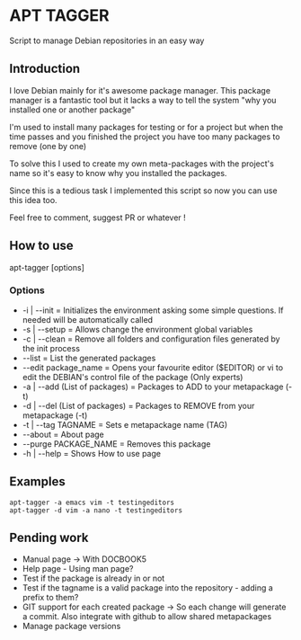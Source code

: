 # APT TAGGER

Script to manage Debian repositories in an easy way

## Introduction

I love Debian mainly for it's awesome package manager. This package manager is a fantastic tool but it lacks a way to tell the system "why you installed one or another package"

I'm used to install many packages for testing or for a project but when the time passes and you finished the project you have too many packages to remove (one by one)

To solve this I used to create my own meta-packages with the project's name so it's easy to know why you installed the packages.

Since this is a tedious task I implemented this script so now you can use this idea too.

Feel free to comment, suggest PR or whatever !

## How to use

apt-tagger [options]

### Options

* -i | --init = Initializes the environment asking some simple questions. If needed will be automatically called
* -s | --setup = Allows change the environment global variables
* -c | --clean = Remove all folders and configuration files generated by the init process
* --list = List the generated packages
* --edit package_name = Opens your favourite editor ($EDITOR) or vi to edit the DEBIAN's control file of the package (Only experts)
* -a | --add (List of packages) = Packages to ADD to your metapackage (-t)
* -d | --del (List of packages) = Packages to REMOVE from your metapackage (-t)
* -t | --tag TAGNAME = Sets e metapackage name (TAG)
* --about = About page
* --purge PACKAGE_NAME = Removes this package
* -h | --help = Shows How to use page

## Examples

```
apt-tagger -a emacs vim -t testingeditors
apt-tagger -d vim -a nano -t testingeditors
```

## Pending work

* Manual page -> With DOCBOOK5
* Help page - Using man page?
* Test if the package is already in or not
* Test if the tagname is a valid package into the repository - adding a prefix to them?
* GIT support for each created package -> So each change will generate a commit. Also integrate with github to allow shared metapackages
* Manage package versions

